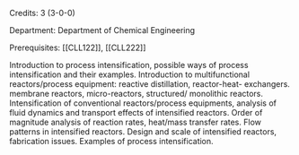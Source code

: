 Credits: 3 (3-0-0)

Department: Department of Chemical Engineering

Prerequisites: [[CLL122]], [[CLL222]]

Introduction to process intensification, possible ways of process intensification and their examples. Introduction to multifunctional reactors/process equipment: reactive distillation, reactor-heat- exchangers. membrane reactors, micro-reactors, structured/ monolithic reactors. Intensification of conventional reactors/process equipments, analysis of fluid dynamics and transport effects of intensified reactors. Order of magnitude analysis of reaction rates, heat/mass transfer rates. Flow patterns in intensified reactors. Design and scale of intensified reactors, fabrication issues. Examples of process intensification.